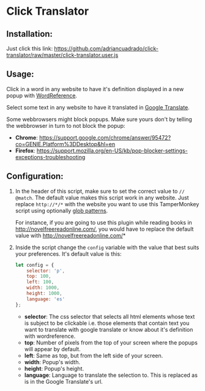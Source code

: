# Click Translator

## Installation:

Just click this link: https://github.com/adriancuadrado/click-translator/raw/master/click-translator.user.js

## Usage:

Click in a word in any website to have it's definition displayed in a new popup with [WordReference](http://wordreference.com/).

Select some text in any website to have it translated in [Google Translate](https://translate.google.com/).

Some webbrowsers might block popups. Make sure yours don't by telling the webbrowser in turn to not block the popup:
* **Chrome**: https://support.google.com/chrome/answer/95472?co=GENIE.Platform%3DDesktop&hl=en
* **Firefox**: https://support.mozilla.org/en-US/kb/pop-blocker-settings-exceptions-troubleshooting

## Configuration:

1. In the header of this script, make sure to set the correct value to `// @match`. The default value makes this script work in any website. Just replace `http://*/*` with the website you want to use this TamperMonkey script using optionally [glob patterns](https://en.wikipedia.org/wiki/Glob_(programming)).

    For instance, if you are going to use this plugin while reading books in http://novelfreereadonline.com/, you would have to replace the default value with http://novelfreereadonline.com/*

2. Inside the script change the `config` variable with the value that best suits your preferences. It's default value is this:
    ```js
    let config = {
        selector: 'p',
        top: 100,
        left: 100,
        width: 1000,
        height: 1000,
        language: 'es'
    };
    ```
    * **selector**: The css selector that selects all html elements whose text is subject to be clickable i.e. those elements that contain text you want to translate with google translate or know about it's definition with wordreference.
    * **top**: Number of pixels from the top of your screen where the popups will appear by default.
    * **left**: Same as top, but from the left side of your screen.
    * **width**: Popup's width.
    * **height**: Popup's height.
    * **language**: Language to translate the selection to. This is replaced as is in the Google Translate's url.